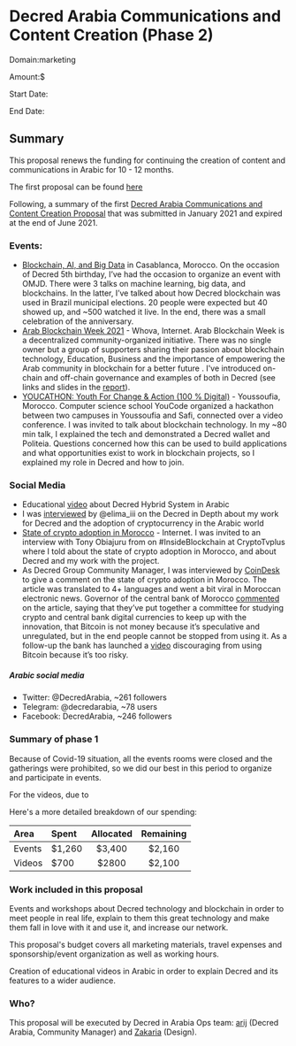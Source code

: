 # Decred Arabia Communications and Content Creation (Phase 2)

Domain:marketing

Amount:$

Start Date: 

End Date: 

## Summary

This proposal renews the funding for continuing the creation of content and communications in Arabic for 10 - 12 months.

The first proposal can be found [here](https://proposals-archive.decred.org/proposals/d0c32d5)

Following, a summary of the first [Decred Arabia Communications and Content Creation Proposal](https://proposals-archive.decred.org/proposals/d0c32d5) that was submitted in January 2021 and expired at the end of June 2021.

### Events:

* [Blockchain, AI, and Big Data](https://github.com/decredcommunity/events/blob/master/index/20210206.1.yml) in Casablanca, Morocco. On the occasion of Decred 5th birthday, I’ve had the occasion to organize an event with OMJD. There were 3 talks on machine learning, big data, and blockchains. In the latter, I’ve talked about how Decred blockchain was used in Brazil municipal elections. 20 people were expected but 40 showed up, and ~500 watched it live. In the end, there was a small celebration of the anniversary.
* [Arab Blockchain Week 2021](https://github.com/decredcommunity/events/blob/master/index/20210612.1.yml) - Whova, Internet. Arab Blockchain Week is a decentralized community-organized initiative. There was no single owner but a group of supporters sharing their passion about blockchain technology, Education, Business and the importance of empowering the Arab community in blockchain for a better future . I've introduced on-chain and off-chain governance and examples of both in Decred (see links and slides in the [report](https://decredcommunity.github.io/events/index/20210612.1)).
* [YOUCATHON: Youth For Change & Action (100 % Digital)](https://github.com/decredcommunity/events/blob/master/index/20210710.1.yml) - Youssoufia, Morocco. Computer science school YouCode organized a hackathon between two campuses in Youssoufia and Safi, connected over a video conference. I was invited to talk about blockchain technology. In my ~80 min talk, I explained the tech and demonstrated a Decred wallet and Politeia. Questions concerned how this can be used to build applications and what opportunities exist to work in blockchain projects, so I explained my role in Decred and how to join.

### Social Media

* Educational [video](https://youtu.be/k6xXL_ttSDI) about Decred Hybrid System in Arabic
* I was [interviewed](https://youtu.be/hUXk1GWhE-0) by @elima\_iii on the Decred in Depth about my work for Decred and the adoption of cryptocurrency in the Arabic world
* [State of crypto adoption in Morocco](https://decredcommunity.github.io/events/index/20210315.1) - Internet. I was invited to an interview with Tony Obiajuru from on #InsideBlockchain at CryptoTvplus where I told about the state of crypto adoption in Morocco, and about Decred and my work with the project.
* As Decred Group Community Manager, I was interviewed by [CoinDesk](https://www.coindesk.com/crypto-is-banned-in-morocco-but-bitcoin-purchases-are-soaring) to give a comment on the state of crypto adoption in Morocco. The article was translated to 4+ languages and went a bit viral in Moroccan electronic news. Governor of the central bank of Morocco [commented](https://youtu.be/yWLNOlKbhtc) on the article, saying that they’ve put together a committee for studying crypto and central bank digital currencies to keep up with the innovation, that Bitcoin is not money because it’s speculative and unregulated, but in the end people cannot be stopped from using it. As a follow-up the bank has launched a [video](https://youtu.be/38N24GrUTxY) discouraging from using Bitcoin because it’s too risky.

##### Arabic social media

* Twitter: @DecredArabia, ~261 followers
* Telegram: @decredarabia, ~78 users
* Facebook: DecredArabia, ~246 followers

### Summary of phase 1

Because of Covid-19 situation, all the events rooms were closed and the gatherings were prohibited, so we did our best in this period to organize and participate in events.

For the videos, due to 

Here's a more detailed breakdown of our spending:

Area     | Spent         | Allocated  | Remaining  
:--------|:--------------|:----------:|:----------:
Events   |  $1,260       |   $3,400   |   $2,160        
Videos   |  $700         |   $2800    |   $2,100    

### Work included in this proposal

Events and workshops about Decred technology and blockchain in order to meet people in real life, explain to them this great technology and make them fall in love with it and use it, and increase our network.

This proposal's budget covers all marketing materials, travel expenses and sponsorship/event organization as well as working hours.

Creation of educational videos in Arabic in order to explain Decred and its features to a wider audience.

### Who?

This proposal will be executed by Decred in Arabia Ops team: [arij](https://twitter.com/in_insaf) (Decred Arabia, Community Manager) and [Zakaria](https://twitter.com/aithzakaria1) (Design).
